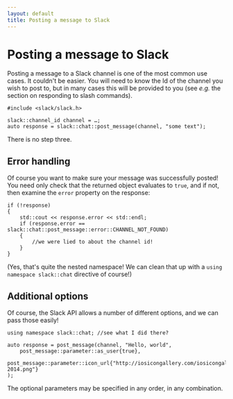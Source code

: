 ```yaml
---
layout: default
title: Posting a message to Slack
---
```


# Posting a message to Slack

Posting a message to a Slack channel is one of the most common use cases. It couldn't be easier. You will need to know the Id of the channel you wish to post to, but in many cases this will be provided to you (see _e.g._ the section on responding to slash commands).

    #include <slack/slack.h>

    slack::channel_id channel = …;
    auto response = slack::chat::post_message(channel, "some text");

There is no step three. 

## Error handling

Of course you want to make sure your message was successfully posted! You need only check that the returned object evaluates to `true`, and if not, then examine the `error` property on the response:

    if (!response)
    {
        std::cout << response.error << std::endl;
        if (response.error == slack::chat::post_message::error::CHANNEL_NOT_FOUND)
        {
            //we were lied to about the channel id!
        }
    }

(Yes, that's quite the nested namespace! We can clean that up with a `using namespace slack::chat` directive of course!)

## Additional options

Of course, the Slack API allows a number of different options, and we can pass those easily!

    using namespace slack::chat; //see what I did there?
    
    auto response = post_message(channel, "Hello, world",
        post_message::parameter::as_user{true},
        post_message::parameter::icon_url{"http://iosicongallery.com/iosicongallery/img/512/slack-2014.png"}
    );

The optional parameters may be specified in any order, in any combination.
